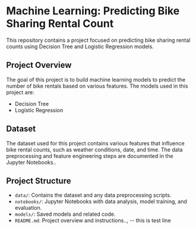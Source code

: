 # Machine Learning: Predicting Bike Sharing Rental Count

This repository contains a project focused on predicting bike sharing rental counts using Decision Tree and Logistic Regression models.

## Project Overview

The goal of this project is to build machine learning models to predict the number of bike rentals based on various features. The models used in this project are:
- Decision Tree
- Logistic Regression

## Dataset

The dataset used for this project contains various features that influence bike rental counts, such as weather conditions, date, and time. The data preprocessing and feature engineering steps are documented in the Jupyter Notebooks..

## Project Structure

- `data/`: Contains the dataset and any data preprocessing scripts.
- `notebooks/`: Jupyter Notebooks with data analysis, model training, and evaluation.
- `models/`: Saved models and related code.
- `README.md`: Project overview and instructions..,
-- this is test line
